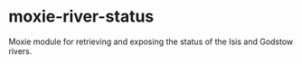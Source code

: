 moxie-river-status
==================

Moxie module for retrieving and exposing the status of the Isis and Godstow rivers.
